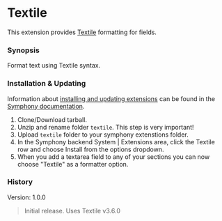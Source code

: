 # Textile

This extension provides [Textile](https://github.com/textile/php-textile) formatting for fields.

### Synopsis

Format text using Textile syntax.

### Installation & Updating

Information about [installing and updating extensions](http://getsymphony.com/learn/tasks/view/install-an-extension/) can be found in the [Symphony documentation](http://getsymphony.com/learn/).

1. Clone/Download tarball.
2. Unzip and rename folder `textile`. This step is very important!
3. Upload `textile` folder to your symphony extenstions folder.
4. In the Symphony backend System | Extensions area, click the Textile row and choose Install from the options dropdown.
5. When you add a textarea field to any of your sections you can now choose "Textile" as a formatter option.

### History

Version: 1.0.0

> Initial release. Uses Textile v3.6.0
